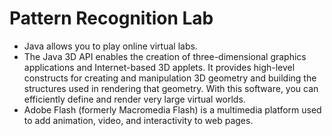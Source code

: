 Pattern Recognition Lab
=======================

*   Java allows you to play online virtual labs.
*   The Java 3D API enables the creation of three-dimensional graphics applications and Internet-based 3D applets. It provides high-level constructs for creating and manipulation 3D geometry and building the structures used in rendering that geometry. With this software, you can efficiently define and render very large virtual worlds.
*   Adobe Flash (formerly Macromedia Flash) is a multimedia platform used to add animation, video, and interactivity to web pages.
